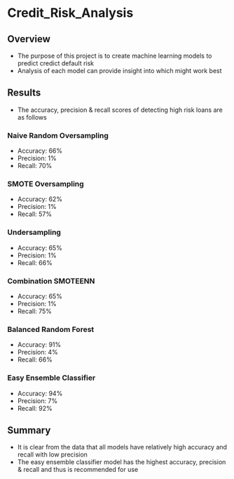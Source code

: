 # Credit_Risk_Analysis

## Overview
- The purpose of this project is to create machine learning models to predict credict default risk
- Analysis of each model can provide insight into which might work best

## Results
- The accuracy, precision & recall scores of detecting high risk loans are as follows

### Naive Random Oversampling
- Accuracy: 66%
- Precision: 1%
- Recall: 70%

### SMOTE Oversampling
- Accuracy: 62%
- Precision: 1%
- Recall: 57%

### Undersampling
- Accuracy: 65%
- Precision: 1%
- Recall: 66%

### Combination SMOTEENN
- Accuracy: 65%
- Precision: 1%
- Recall: 75%

### Balanced Random Forest
- Accuracy: 91%
- Precision: 4%
- Recall: 66%

### Easy Ensemble Classifier
- Accuracy: 94%
- Precision: 7%
- Recall: 92%

## Summary
- It is clear from the data that all models have relatively high accuracy and recall with low precision
- The easy ensemble classifier model has the highest accuracy, precision & recall and thus is recommended for use
